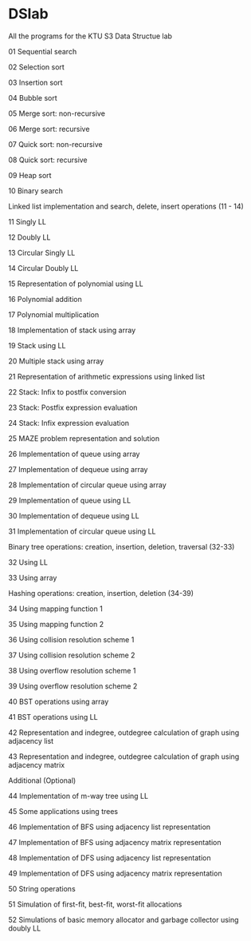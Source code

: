 # DSlab
All the programs for the KTU S3 Data Structue lab

01  Sequential search  

02  Selection sort  

03  Insertion sort  

04  Bubble sort  

05  Merge sort: non-recursive  

06  Merge sort: recursive

07  Quick sort: non-recursive

08  Quick sort: recursive

09  Heap sort  

10  Binary search  

Linked list implementation and search, delete, insert operations (11 - 14)  

11  Singly LL  

12  Doubly LL  

13  Circular Singly LL

14  Circular Doubly LL

15  Representation of polynomial using LL  

16  Polynomial addition  

17  Polynomial multiplication

18  Implementation of stack using array  

19  Stack using LL  

20  Multiple stack using array  

21  Representation of arithmetic expressions using linked list  

22  Stack: Infix to postfix conversion  

23  Stack: Postfix expression evaluation  

24  Stack: Infix expression evaluation

25  MAZE problem representation and solution  

26  Implementation of queue using array  

27  Implementation of dequeue using array

28  Implementation of circular queue using array

29  Implementation of queue using LL

30  Implementation of dequeue using LL

31  Implementation of circular queue using LL

Binary tree operations: creation, insertion, deletion, traversal (32-33)  

32  Using LL  

33  Using array

Hashing operations: creation, insertion, deletion (34-39)  

34  Using mapping function 1  

35  Using mapping function 2  

36  Using collision resolution scheme 1  

37  Using collision resolution scheme 2  

38  Using overflow resolution scheme 1

39  Using overflow resolution scheme 2  

40  BST operations using array  

41  BST operations using LL  

42  Representation and indegree, outdegree calculation of graph using adjacency list  

43  Representation and indegree, outdegree calculation of graph using adjacency matrix

Additional (Optional)  

44  Implementation of m-way tree using LL  

45  Some applications using trees  

46  Implementation of BFS using adjacency list representation  

47  Implementation of BFS using adjacency matrix representation

48  Implementation of DFS using adjacency list representation

49  Implementation of DFS using adjacency matrix representation

50  String operations  

51  Simulation of first-fit, best-fit, worst-fit allocations  

52  Simulations of basic memory allocator and garbage collector using doubly LL
